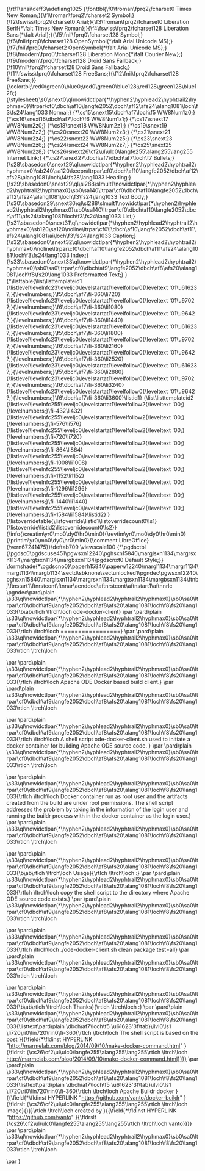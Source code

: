 {\rtf1\ansi\deff3\adeflang1025
{\fonttbl{\f0\froman\fprq2\fcharset0 Times New Roman;}{\f1\froman\fprq2\fcharset2 Symbol;}{\f2\fswiss\fprq2\fcharset0 Arial;}{\f3\froman\fprq2\fcharset0 Liberation Serif{\*\falt Times New Roman};}{\f4\fswiss\fprq2\fcharset128 Liberation Sans{\*\falt Arial};}{\f5\fnil\fprq0\fcharset128 Symbol;}{\f6\fnil\fprq0\fcharset128 OpenSymbol{\*\falt Arial Unicode MS};}{\f7\fnil\fprq0\fcharset2 OpenSymbol{\*\falt Arial Unicode MS};}{\f8\fmodern\fprq0\fcharset128 Liberation Mono{\*\falt Courier New};}{\f9\fmodern\fprq0\fcharset128 Droid Sans Fallback;}{\f10\fnil\fprq2\fcharset128 Droid Sans Fallback;}{\f11\fswiss\fprq0\fcharset128 FreeSans;}{\f12\fnil\fprq2\fcharset128 FreeSans;}}
{\colortbl;\red0\green0\blue0;\red0\green0\blue128;\red128\green128\blue128;}
{\stylesheet{\s0\snext0\ql\nowidctlpar{\*\hyphen2\hyphlead2\hyphtrail2\hyphmax0}\ltrpar\cf0\dbch\af10\langfe2052\dbch\af12\afs24\alang1081\loch\f3\fs24\lang1033 Normal;}
{\*\cs15\snext15\dbch\af7\loch\f5 WW8Num1z0;}
{\*\cs16\snext16\dbch\af7\loch\f6 WW8Num1z1;}
{\*\cs17\snext17 WW8Num2z0;}
{\*\cs18\snext18 WW8Num2z1;}
{\*\cs19\snext19 WW8Num2z2;}
{\*\cs20\snext20 WW8Num2z3;}
{\*\cs21\snext21 WW8Num2z4;}
{\*\cs22\snext22 WW8Num2z5;}
{\*\cs23\snext23 WW8Num2z6;}
{\*\cs24\snext24 WW8Num2z7;}
{\*\cs25\snext25 WW8Num2z8;}
{\*\cs26\snext26\cf2\ul\ulc0\langfe255\alang255\lang255 Internet Link;}
{\*\cs27\snext27\dbch\af7\dbch\af7\loch\f7 Bullets;}
{\s28\sbasedon0\snext29\ql\nowidctlpar{\*\hyphen2\hyphlead2\hyphtrail2\hyphmax0}\sb240\sa120\keepn\ltrpar\cf0\dbch\af10\langfe2052\dbch\af12\afs28\alang1081\loch\f4\fs28\lang1033 Heading;}
{\s29\sbasedon0\snext29\ql\sl288\slmult1\nowidctlpar{\*\hyphen2\hyphlead2\hyphtrail2\hyphmax0}\sb0\sa140\ltrpar\cf0\dbch\af10\langfe2052\dbch\af12\afs24\alang1081\loch\f3\fs24\lang1033 Text Body;}
{\s30\sbasedon29\snext30\ql\sl288\slmult1\nowidctlpar{\*\hyphen2\hyphlead2\hyphtrail2\hyphmax0}\sb0\sa140\ltrpar\cf0\dbch\af10\langfe2052\dbch\af11\afs24\alang1081\loch\f3\fs24\lang1033 List;}
{\s31\sbasedon0\snext31\ql\nowidctlpar{\*\hyphen2\hyphlead2\hyphtrail2\hyphmax0}\sb120\sa120\noline\ltrpar\cf0\i\dbch\af10\langfe2052\dbch\af11\afs24\alang1081\ai\loch\f3\fs24\lang1033 Caption;}
{\s32\sbasedon0\snext32\ql\nowidctlpar{\*\hyphen2\hyphlead2\hyphtrail2\hyphmax0}\noline\ltrpar\cf0\dbch\af10\langfe2052\dbch\af11\afs24\alang1081\loch\f3\fs24\lang1033 Index;}
{\s33\sbasedon0\snext33\ql\nowidctlpar{\*\hyphen2\hyphlead2\hyphtrail2\hyphmax0}\sb0\sa0\ltrpar\cf0\dbch\af9\langfe2052\dbch\af8\afs20\alang1081\loch\f8\fs20\lang1033 Preformatted Text;}
}{\*\listtable{\list\listtemplateid1
{\listlevel\levelnfc23\leveljc0\levelstartat1\levelfollow0{\leveltext \'01\u61623 ?;}{\levelnumbers;}\f5\dbch\af7\fi-360\li720}
{\listlevel\levelnfc23\leveljc0\levelstartat1\levelfollow0{\leveltext \'01\u9702 ?;}{\levelnumbers;}\f6\dbch\af7\fi-360\li1080}
{\listlevel\levelnfc23\leveljc0\levelstartat1\levelfollow0{\leveltext \'01\u9642 ?;}{\levelnumbers;}\f6\dbch\af7\fi-360\li1440}
{\listlevel\levelnfc23\leveljc0\levelstartat1\levelfollow0{\leveltext \'01\u61623 ?;}{\levelnumbers;}\f5\dbch\af7\fi-360\li1800}
{\listlevel\levelnfc23\leveljc0\levelstartat1\levelfollow0{\leveltext \'01\u9702 ?;}{\levelnumbers;}\f6\dbch\af7\fi-360\li2160}
{\listlevel\levelnfc23\leveljc0\levelstartat1\levelfollow0{\leveltext \'01\u9642 ?;}{\levelnumbers;}\f6\dbch\af7\fi-360\li2520}
{\listlevel\levelnfc23\leveljc0\levelstartat1\levelfollow0{\leveltext \'01\u61623 ?;}{\levelnumbers;}\f5\dbch\af7\fi-360\li2880}
{\listlevel\levelnfc23\leveljc0\levelstartat1\levelfollow0{\leveltext \'01\u9702 ?;}{\levelnumbers;}\f6\dbch\af7\fi-360\li3240}
{\listlevel\levelnfc23\leveljc0\levelstartat1\levelfollow0{\leveltext \'01\u9642 ?;}{\levelnumbers;}\f6\dbch\af7\fi-360\li3600}\listid1}
{\list\listtemplateid2
{\listlevel\levelnfc255\leveljc0\levelstartat1\levelfollow2{\leveltext \'00;}{\levelnumbers;}\fi-432\li432}
{\listlevel\levelnfc255\leveljc0\levelstartat1\levelfollow2{\leveltext \'00;}{\levelnumbers;}\fi-576\li576}
{\listlevel\levelnfc255\leveljc0\levelstartat1\levelfollow2{\leveltext \'00;}{\levelnumbers;}\fi-720\li720}
{\listlevel\levelnfc255\leveljc0\levelstartat1\levelfollow2{\leveltext \'00;}{\levelnumbers;}\fi-864\li864}
{\listlevel\levelnfc255\leveljc0\levelstartat1\levelfollow2{\leveltext \'00;}{\levelnumbers;}\fi-1008\li1008}
{\listlevel\levelnfc255\leveljc0\levelstartat1\levelfollow2{\leveltext \'00;}{\levelnumbers;}\fi-1152\li1152}
{\listlevel\levelnfc255\leveljc0\levelstartat1\levelfollow2{\leveltext \'00;}{\levelnumbers;}\fi-1296\li1296}
{\listlevel\levelnfc255\leveljc0\levelstartat1\levelfollow2{\leveltext \'00;}{\levelnumbers;}\fi-1440\li1440}
{\listlevel\levelnfc255\leveljc0\levelstartat1\levelfollow2{\leveltext \'00;}{\levelnumbers;}\fi-1584\li1584}\listid2}
}{\listoverridetable{\listoverride\listid1\listoverridecount0\ls1}{\listoverride\listid2\listoverridecount0\ls2}}{\info{\creatim\yr0\mo0\dy0\hr0\min0}{\revtim\yr0\mo0\dy0\hr0\min0}{\printim\yr0\mo0\dy0\hr0\min0}{\comment LibreOffice}{\vern67241475}}\deftab709
\viewscale100
{\*\pgdsctbl
{\pgdsc0\pgdscuse451\pgwsxn12240\pghsxn15840\marglsxn1134\margrsxn1134\margtsxn1134\margbsxn1134\pgdscnxt0 Default Style;}}
\formshade{\*\pgdscno0}\paperh15840\paperw12240\margl1134\margr1134\margt1134\margb1134\sectd\sbknone\sectunlocked1\pgndec\pgwsxn12240\pghsxn15840\marglsxn1134\margrsxn1134\margtsxn1134\margbsxn1134\ftnbj\ftnstart1\ftnrstcont\ftnnar\aenddoc\aftnrstcont\aftnstart1\aftnnrlc
\pgndec\pard\plain \s33\ql\nowidctlpar{\*\hyphen2\hyphlead2\hyphtrail2\hyphmax0}\sb0\sa0\ltrpar\cf0\dbch\af9\langfe2052\dbch\af8\afs20\alang1081\loch\f8\fs20\lang1033{\b\ab\rtlch \ltrch\loch
ode-docker-client}
\par \pard\plain \s33\ql\nowidctlpar{\*\hyphen2\hyphlead2\hyphtrail2\hyphmax0}\sb0\sa0\ltrpar\cf0\dbch\af9\langfe2052\dbch\af8\afs20\alang1081\loch\f8\fs20\lang1033{\rtlch \ltrch\loch
=================}
\par \pard\plain \s33\ql\nowidctlpar{\*\hyphen2\hyphlead2\hyphtrail2\hyphmax0}\sb0\sa0\ltrpar\cf0\dbch\af9\langfe2052\dbch\af8\afs20\alang1081\loch\f8\fs20\lang1033\rtlch \ltrch\loch

\par \pard\plain \s33\ql\nowidctlpar{\*\hyphen2\hyphlead2\hyphtrail2\hyphmax0}\sb0\sa0\ltrpar\cf0\dbch\af9\langfe2052\dbch\af8\afs20\alang1081\loch\f8\fs20\lang1033{\rtlch \ltrch\loch
Apache ODE Docker based build client.}
\par \pard\plain \s33\ql\nowidctlpar{\*\hyphen2\hyphlead2\hyphtrail2\hyphmax0}\sb0\sa0\ltrpar\cf0\dbch\af9\langfe2052\dbch\af8\afs20\alang1081\loch\f8\fs20\lang1033\rtlch \ltrch\loch

\par \pard\plain \s33\ql\nowidctlpar{\*\hyphen2\hyphlead2\hyphtrail2\hyphmax0}\sb0\sa0\ltrpar\cf0\dbch\af9\langfe2052\dbch\af8\afs20\alang1081\loch\f8\fs20\lang1033{\rtlch \ltrch\loch
A shell script ode-docker-client.sh used to initiate a docker container for building Apache ODE source code. }
\par \pard\plain \s33\ql\nowidctlpar{\*\hyphen2\hyphlead2\hyphtrail2\hyphmax0}\sb0\sa0\ltrpar\cf0\dbch\af9\langfe2052\dbch\af8\afs20\alang1081\loch\f8\fs20\lang1033\rtlch \ltrch\loch

\par \pard\plain \s33\ql\nowidctlpar{\*\hyphen2\hyphlead2\hyphtrail2\hyphmax0}\sb0\sa0\ltrpar\cf0\dbch\af9\langfe2052\dbch\af8\afs20\alang1081\loch\f8\fs20\lang1033{\rtlch \ltrch\loch
Docker container run as root user and the artifacts created from the build are under root permissions. The shell script addresses the problem by taking in the information of the login user and running the buildr process with in the docker container as the login user.}
\par \pard\plain \s33\ql\nowidctlpar{\*\hyphen2\hyphlead2\hyphtrail2\hyphmax0}\sb0\sa0\ltrpar\cf0\dbch\af9\langfe2052\dbch\af8\afs20\alang1081\loch\f8\fs20\lang1033\rtlch \ltrch\loch

\par \pard\plain \s33\ql\nowidctlpar{\*\hyphen2\hyphlead2\hyphtrail2\hyphmax0}\sb0\sa0\ltrpar\cf0\dbch\af9\langfe2052\dbch\af8\afs20\alang1081\loch\f8\fs20\lang1033{\b\ab\rtlch \ltrch\loch
Usage}{\rtlch \ltrch\loch
:}
\par \pard\plain \s33\ql\nowidctlpar{\*\hyphen2\hyphlead2\hyphtrail2\hyphmax0}\sb0\sa0\ltrpar\cf0\dbch\af9\langfe2052\dbch\af8\afs20\alang1081\loch\f8\fs20\lang1033{\rtlch \ltrch\loch
copy the shell script to the directory where Apache ODE source code exists.}
\par \pard\plain \s33\ql\nowidctlpar{\*\hyphen2\hyphlead2\hyphtrail2\hyphmax0}\sb0\sa0\ltrpar\cf0\dbch\af9\langfe2052\dbch\af8\afs20\alang1081\loch\f8\fs20\lang1033\rtlch \ltrch\loch

\par \pard\plain \s33\ql\nowidctlpar{\*\hyphen2\hyphlead2\hyphtrail2\hyphmax0}\sb0\sa0\ltrpar\cf0\dbch\af9\langfe2052\dbch\af8\afs20\alang1081\loch\f8\fs20\lang1033{\rtlch \ltrch\loch
./ode-docker-client.sh clean package test=all}
\par \pard\plain \s33\ql\nowidctlpar{\*\hyphen2\hyphlead2\hyphtrail2\hyphmax0}\sb0\sa0\ltrpar\cf0\dbch\af9\langfe2052\dbch\af8\afs20\alang1081\loch\f8\fs20\lang1033\rtlch \ltrch\loch

\par \pard\plain \s33\ql\nowidctlpar{\*\hyphen2\hyphlead2\hyphtrail2\hyphmax0}\sb0\sa0\ltrpar\cf0\dbch\af9\langfe2052\dbch\af8\afs20\alang1081\loch\f8\fs20\lang1033{\b\ab\rtlch \ltrch\loch
Thanks}{\rtlch \ltrch\loch
:}
\par \pard\plain \s33\ql\nowidctlpar{\*\hyphen2\hyphlead2\hyphtrail2\hyphmax0}\sb0\sa0\ltrpar\cf0\dbch\af9\langfe2052\dbch\af8\afs20\alang1081\loch\f8\fs20\lang1033{\listtext\pard\plain \dbch\af7\loch\f5 \u61623\'3f\tab}\ilvl0\ls1 \li720\ri0\lin720\rin0\fi-360{\rtlch \ltrch\loch
The shell script is based on the post }{{\field{\*\fldinst HYPERLINK "http://marmelab.com/blog/2014/09/10/make-docker-command.html" }{\fldrslt {\cs26\cf2\ul\ulc0\langfe255\alang255\lang255\rtlch \ltrch\loch
http://marmelab.com/blog/2014/09/10/make-docker-command.html}}}}
\par \pard\plain \s33\ql\nowidctlpar{\*\hyphen2\hyphlead2\hyphtrail2\hyphmax0}\sb0\sa0\ltrpar\cf0\dbch\af9\langfe2052\dbch\af8\afs20\alang1081\loch\f8\fs20\lang1033{\listtext\pard\plain \dbch\af7\loch\f5 \u61623\'3f\tab}\ilvl0\ls1 \li720\ri0\lin720\rin0\fi-360{\rtlch \ltrch\loch
Apache Buildr docker }{{\field{\*\fldinst HYPERLINK "https://github.com/vanto/docker-buildr" }{\fldrslt {\cs26\cf2\ul\ulc0\langfe255\alang255\lang255\rtlch \ltrch\loch
image}{}}}\rtlch \ltrch\loch
 created by }{{\field{\*\fldinst HYPERLINK "https://github.com/vanto" }{\fldrslt {\cs26\cf2\ul\ulc0\langfe255\alang255\lang255\rtlch \ltrch\loch
vanto}}}}
\par \pard\plain \s33\ql\nowidctlpar{\*\hyphen2\hyphlead2\hyphtrail2\hyphmax0}\sb0\sa0\ltrpar\cf0\dbch\af9\langfe2052\dbch\af8\afs20\alang1081\loch\f8\fs20\lang1033\rtlch \ltrch\loch

\par }